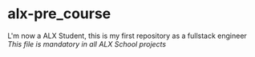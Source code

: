 # alx-pre_course
L'm now a ALX Student, this is my first repository as a fullstack engineer
*This file is mandatory in all ALX School projects*
